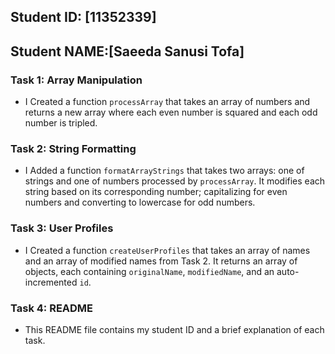 ## Student ID: [11352339]

## Student NAME:[Saeeda Sanusi Tofa]

### Task 1: Array Manipulation
- I Created a function `processArray` that takes an array of numbers and returns a new array where each even number is squared and each odd number is tripled.

### Task 2: String Formatting
- I Added a function `formatArrayStrings` that takes two arrays: one of strings and one of numbers processed by `processArray`. It modifies each string based on its corresponding number; capitalizing for even numbers and converting to lowercase for odd numbers.

### Task 3: User Profiles
- I Created a function `createUserProfiles` that takes an array of names and an array of modified names from Task 2. It returns an array of objects, each containing `originalName`, `modifiedName`, and an auto-incremented `id`.

### Task 4: README
- This README file contains my student ID and a brief explanation of each task.
